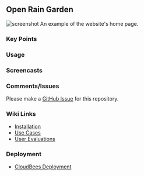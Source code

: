 ## Open Rain Garden

![screenshot](https://raw.githubusercontent.com/OpenRainGarden/OpenRainGarden/version-1.1/public/usecase3/homepage.jpg)
An example of the website's home page.

### Key Points

### Usage

### Screencasts

### Comments/Issues

Please make a [GitHub Issue](https://github.com/OpenRainGarden/OpenRainGarden/issues) for this repository.

### Wiki Links

* [Installation](https://github.com/OpenRainGarden/OpenRainGarden/wiki/Installation)
* [Use Cases](https://github.com/OpenRainGarden/OpenRainGarden/wiki/Use-Cases-3.0)
* [User Evaluations](hhttps://github.com/OpenRainGarden/OpenRainGarden/wiki/User-Evaluations)

### Deployment
* [CloudBees Deployment](http://openraingarden.openraingarden.cloudbees.net/)
